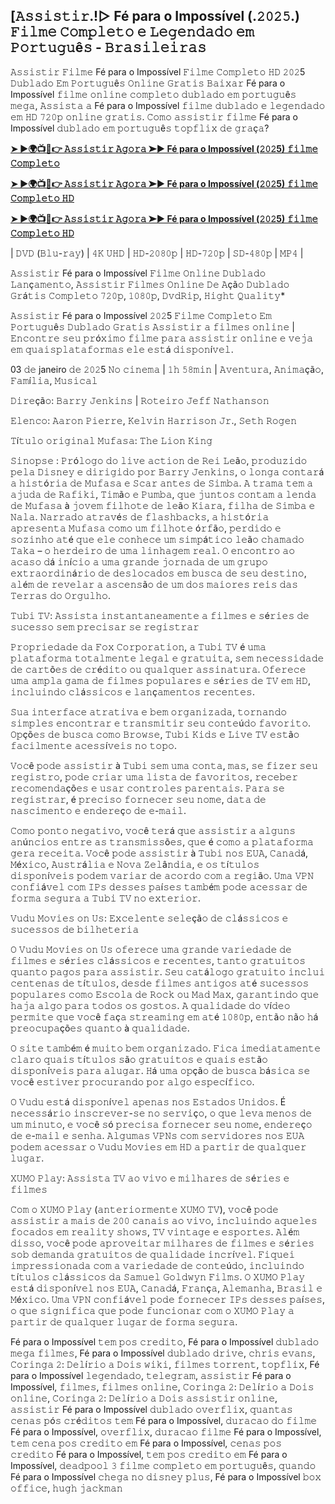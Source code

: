## [𝙰𝚜𝚜𝚒𝚜𝚝𝚒𝚛.!▷ Fé para o Impossível (.𝟸𝟶𝟸𝟻.) 𝙵𝚒𝚕𝚖𝚎 𝙲𝚘𝚖𝚙𝚕𝚎𝚝𝚘 𝚎 𝙻𝚎𝚐𝚎𝚗𝚍𝚊𝚍𝚘 𝚎𝚖 𝙿𝚘𝚛𝚝𝚞𝚐𝚞ê𝚜 - 𝙱𝚛𝚊𝚜𝚒𝚕𝚎𝚒𝚛𝚊𝚜

𝙰𝚜𝚜𝚒𝚜𝚝𝚒𝚛 𝙵𝚒𝚕𝚖𝚎 Fé para o Impossível 𝙵𝚒𝚕𝚖𝚎 𝙲𝚘𝚖𝚙𝚕𝚎𝚝𝚘 𝙷𝙳 𝟸𝟶𝟸5 𝙳𝚞𝚋𝚕𝚊𝚍𝚘 𝙴𝚖 𝙿𝚘𝚛𝚝𝚞𝚐𝚞ê𝚜 𝙾𝚗𝚕𝚒𝚗𝚎 𝙶𝚛𝚊𝚝𝚒𝚜 𝙱𝚊𝚒𝚡𝚊𝚛 Fé para o Impossível 𝚏𝚒𝚕𝚖𝚎 𝚘𝚗𝚕𝚒𝚗𝚎 𝚌𝚘𝚖𝚙𝚕𝚎𝚝𝚘 𝚍𝚞𝚋𝚕𝚊𝚍𝚘 𝚎𝚖 𝚙𝚘𝚛𝚝𝚞𝚐𝚞ê𝚜 𝚖𝚎𝚐𝚊, 𝙰𝚜𝚜𝚒𝚜𝚝𝚊 𝚊 Fé para o Impossível 𝚏𝚒𝚕𝚖𝚎 𝚍𝚞𝚋𝚕𝚊𝚍𝚘 𝚎 𝚕𝚎𝚐𝚎𝚗𝚍𝚊𝚍𝚘 𝚎𝚖 𝙷𝙳 𝟽𝟸𝟶𝚙 𝚘𝚗𝚕𝚒𝚗𝚎 𝚐𝚛𝚊𝚝𝚒𝚜. 𝙲𝚘𝚖𝚘 𝚊𝚜𝚜𝚒𝚜𝚝𝚒𝚛 𝚏𝚒𝚕𝚖𝚎 Fé para o Impossível 𝚍𝚞𝚋𝚕𝚊𝚍𝚘 𝚎𝚖 𝚙𝚘𝚛𝚝𝚞𝚐𝚞ê𝚜 𝚝𝚘𝚙𝚏𝚕𝚒𝚡 𝚍𝚎 𝚐𝚛𝚊ç𝚊?

**[➤ ►🌍📺📱👉 𝙰𝚜𝚜𝚒𝚜𝚝𝚒𝚛 𝙰𝚐𝚘𝚛𝚊 ➤► Fé para o Impossível (𝟸𝟶𝟸5) 𝚏𝚒𝚕𝚖𝚎 𝙲𝚘𝚖𝚙𝚕𝚎𝚝𝚘](https://tinyurl.com/4n6v9ywp)**

**[➤ ►🌍📺📱👉 𝙰𝚜𝚜𝚒𝚜𝚝𝚒𝚛 𝙰𝚐𝚘𝚛𝚊 ➤► Fé para o Impossível (𝟸𝟶𝟸5) 𝚏𝚒𝚕𝚖𝚎 𝙲𝚘𝚖𝚙𝚕𝚎𝚝𝚘 𝙷𝙳](https://tinyurl.com/4n6v9ywp)**

**[➤ ►🌍📺📱👉 𝙰𝚜𝚜𝚒𝚜𝚝𝚒𝚛 𝙰𝚐𝚘𝚛𝚊 ➤► Fé para o Impossível (𝟸𝟶𝟸5) 𝚏𝚒𝚕𝚖𝚎 𝙲𝚘𝚖𝚙𝚕𝚎𝚝𝚘 𝙷𝙳](https://tinyurl.com/4n6v9ywp)**

| 𝙳𝚅𝙳 (𝙱𝚕𝚞-𝚛𝚊𝚢) | 𝟺𝙺 𝚄𝙷𝙳 | 𝙷𝙳-𝟸𝟶𝟾𝟶𝚙 | 𝙷𝙳-𝟽𝟸𝟶𝚙 | 𝚂𝙳-𝟺𝟾𝟶𝚙 | 𝙼𝙿𝟺 |

𝙰𝚜𝚜𝚒𝚜𝚝𝚒𝚛 Fé para o Impossível 𝙵𝚒𝚕𝚖𝚎 𝙾𝚗𝚕𝚒𝚗𝚎 𝙳𝚞𝚋𝚕𝚊𝚍𝚘 𝙻𝚊𝚗ç𝚊𝚖𝚎𝚗𝚝𝚘, 𝙰𝚜𝚜𝚒𝚜𝚝𝚒𝚛 𝙵𝚒𝚕𝚖𝚎𝚜 𝙾𝚗𝚕𝚒𝚗𝚎 𝙳𝚎 𝙰çã𝚘 𝙳𝚞𝚋𝚕𝚊𝚍𝚘 𝙶𝚛á𝚝𝚒𝚜 𝙲𝚘𝚖𝚙𝚕𝚎𝚝𝚘 𝟽𝟸𝟶𝚙, 𝟷𝟶𝟾𝟶𝚙, 𝙳𝚟𝚍𝚁𝚒𝚙, 𝙷𝚒𝚐𝚑𝚝 𝚀𝚞𝚊𝚕𝚒𝚝𝚢*

𝙰𝚜𝚜𝚒𝚜𝚝𝚒𝚛 Fé para o Impossível 𝟸𝟶𝟸5 𝙵𝚒𝚕𝚖𝚎 𝙲𝚘𝚖𝚙𝚕𝚎𝚝𝚘 𝙴𝚖 𝙿𝚘𝚛𝚝𝚞𝚐𝚞ê𝚜 𝙳𝚞𝚋𝚕𝚊𝚍𝚘 𝙶𝚛𝚊𝚝𝚒𝚜 𝙰𝚜𝚜𝚒𝚜𝚝𝚒𝚛 𝚊 𝚏𝚒𝚕𝚖𝚎𝚜 𝚘𝚗𝚕𝚒𝚗𝚎 | 𝙴𝚗𝚌𝚘𝚗𝚝𝚛𝚎 𝚜𝚎𝚞 𝚙𝚛ó𝚡𝚒𝚖𝚘 𝚏𝚒𝚕𝚖𝚎 𝚙𝚊𝚛𝚊 𝚊𝚜𝚜𝚒𝚜𝚝𝚒𝚛 𝚘𝚗𝚕𝚒𝚗𝚎 𝚎 𝚟𝚎𝚓𝚊 𝚎𝚖 𝚚𝚞𝚊𝚒𝚜𝚙𝚕𝚊𝚝𝚊𝚏𝚘𝚛𝚖𝚊𝚜 𝚎𝚕𝚎 𝚎𝚜𝚝á 𝚍𝚒𝚜𝚙𝚘𝚗í𝚟𝚎𝚕.

03 𝚍𝚎 janeiro 𝚍𝚎 𝟸𝟶𝟸5 𝙽𝚘 𝚌𝚒𝚗𝚎𝚖𝚊 | 𝟷𝚑 𝟻𝟾𝚖𝚒𝚗 | 𝙰𝚟𝚎𝚗𝚝𝚞𝚛𝚊, 𝙰𝚗𝚒𝚖𝚊çã𝚘, 𝙵𝚊𝚖í𝚕𝚒𝚊, 𝙼𝚞𝚜𝚒𝚌𝚊𝚕

𝙳𝚒𝚛𝚎çã𝚘: 𝙱𝚊𝚛𝚛𝚢 𝙹𝚎𝚗𝚔𝚒𝚗𝚜 | 𝚁𝚘𝚝𝚎𝚒𝚛𝚘 𝙹𝚎𝚏𝚏 𝙽𝚊𝚝𝚑𝚊𝚗𝚜𝚘𝚗

𝙴𝚕𝚎𝚗𝚌𝚘: 𝙰𝚊𝚛𝚘𝚗 𝙿𝚒𝚎𝚛𝚛𝚎, 𝙺𝚎𝚕𝚟𝚒𝚗 𝙷𝚊𝚛𝚛𝚒𝚜𝚘𝚗 𝙹𝚛., 𝚂𝚎𝚝𝚑 𝚁𝚘𝚐𝚎𝚗

𝚃í𝚝𝚞𝚕𝚘 𝚘𝚛𝚒𝚐𝚒𝚗𝚊𝚕 𝙼𝚞𝚏𝚊𝚜𝚊: 𝚃𝚑𝚎 𝙻𝚒𝚘𝚗 𝙺𝚒𝚗𝚐

𝚂𝚒𝚗𝚘𝚙𝚜𝚎 : 𝙿𝚛ó𝚕𝚘𝚐𝚘 𝚍𝚘 𝚕𝚒𝚟𝚎 𝚊𝚌𝚝𝚒𝚘𝚗 𝚍𝚎 𝚁𝚎𝚒 𝙻𝚎ã𝚘, 𝚙𝚛𝚘𝚍𝚞𝚣𝚒𝚍𝚘 𝚙𝚎𝚕𝚊 𝙳𝚒𝚜𝚗𝚎𝚢 𝚎 𝚍𝚒𝚛𝚒𝚐𝚒𝚍𝚘 𝚙𝚘𝚛 𝙱𝚊𝚛𝚛𝚢 𝙹𝚎𝚗𝚔𝚒𝚗𝚜, 𝚘 𝚕𝚘𝚗𝚐𝚊 𝚌𝚘𝚗𝚝𝚊𝚛á 𝚊 𝚑𝚒𝚜𝚝ó𝚛𝚒𝚊 𝚍𝚎 𝙼𝚞𝚏𝚊𝚜𝚊 𝚎 𝚂𝚌𝚊𝚛 𝚊𝚗𝚝𝚎𝚜 𝚍𝚎 𝚂𝚒𝚖𝚋𝚊. 𝙰 𝚝𝚛𝚊𝚖𝚊 𝚝𝚎𝚖 𝚊 𝚊𝚓𝚞𝚍𝚊 𝚍𝚎 𝚁𝚊𝚏𝚒𝚔𝚒, 𝚃𝚒𝚖ã𝚘 𝚎 𝙿𝚞𝚖𝚋𝚊, 𝚚𝚞𝚎 𝚓𝚞𝚗𝚝𝚘𝚜 𝚌𝚘𝚗𝚝𝚊𝚖 𝚊 𝚕𝚎𝚗𝚍𝚊 𝚍𝚎 𝙼𝚞𝚏𝚊𝚜𝚊 à 𝚓𝚘𝚟𝚎𝚖 𝚏𝚒𝚕𝚑𝚘𝚝𝚎 𝚍𝚎 𝚕𝚎ã𝚘 𝙺𝚒𝚊𝚛𝚊, 𝚏𝚒𝚕𝚑𝚊 𝚍𝚎 𝚂𝚒𝚖𝚋𝚊 𝚎 𝙽𝚊𝚕𝚊. 𝙽𝚊𝚛𝚛𝚊𝚍𝚘 𝚊𝚝𝚛𝚊𝚟é𝚜 𝚍𝚎 𝚏𝚕𝚊𝚜𝚑𝚋𝚊𝚌𝚔𝚜, 𝚊 𝚑𝚒𝚜𝚝ó𝚛𝚒𝚊 𝚊𝚙𝚛𝚎𝚜𝚎𝚗𝚝𝚊 𝙼𝚞𝚏𝚊𝚜𝚊 𝚌𝚘𝚖𝚘 𝚞𝚖 𝚏𝚒𝚕𝚑𝚘𝚝𝚎 ó𝚛𝚏ã𝚘, 𝚙𝚎𝚛𝚍𝚒𝚍𝚘 𝚎 𝚜𝚘𝚣𝚒𝚗𝚑𝚘 𝚊𝚝é 𝚚𝚞𝚎 𝚎𝚕𝚎 𝚌𝚘𝚗𝚑𝚎𝚌𝚎 𝚞𝚖 𝚜𝚒𝚖𝚙á𝚝𝚒𝚌𝚘 𝚕𝚎ã𝚘 𝚌𝚑𝚊𝚖𝚊𝚍𝚘 𝚃𝚊𝚔𝚊 – 𝚘 𝚑𝚎𝚛𝚍𝚎𝚒𝚛𝚘 𝚍𝚎 𝚞𝚖𝚊 𝚕𝚒𝚗𝚑𝚊𝚐𝚎𝚖 𝚛𝚎𝚊𝚕. 𝙾 𝚎𝚗𝚌𝚘𝚗𝚝𝚛𝚘 𝚊𝚘 𝚊𝚌𝚊𝚜𝚘 𝚍á 𝚒𝚗í𝚌𝚒𝚘 𝚊 𝚞𝚖𝚊 𝚐𝚛𝚊𝚗𝚍𝚎 𝚓𝚘𝚛𝚗𝚊𝚍𝚊 𝚍𝚎 𝚞𝚖 𝚐𝚛𝚞𝚙𝚘 𝚎𝚡𝚝𝚛𝚊𝚘𝚛𝚍𝚒𝚗á𝚛𝚒𝚘 𝚍𝚎 𝚍𝚎𝚜𝚕𝚘𝚌𝚊𝚍𝚘𝚜 𝚎𝚖 𝚋𝚞𝚜𝚌𝚊 𝚍𝚎 𝚜𝚎𝚞 𝚍𝚎𝚜𝚝𝚒𝚗𝚘, 𝚊𝚕é𝚖 𝚍𝚎 𝚛𝚎𝚟𝚎𝚕𝚊𝚛 𝚊 𝚊𝚜𝚌𝚎𝚗𝚜ã𝚘 𝚍𝚎 𝚞𝚖 𝚍𝚘𝚜 𝚖𝚊𝚒𝚘𝚛𝚎𝚜 𝚛𝚎𝚒𝚜 𝚍𝚊𝚜 𝚃𝚎𝚛𝚛𝚊𝚜 𝚍𝚘 𝙾𝚛𝚐𝚞𝚕𝚑𝚘.

𝚃𝚞𝚋𝚒 𝚃𝚅: 𝙰𝚜𝚜𝚒𝚜𝚝𝚊 𝚒𝚗𝚜𝚝𝚊𝚗𝚝𝚊𝚗𝚎𝚊𝚖𝚎𝚗𝚝𝚎 𝚊 𝚏𝚒𝚕𝚖𝚎𝚜 𝚎 𝚜é𝚛𝚒𝚎𝚜 𝚍𝚎 𝚜𝚞𝚌𝚎𝚜𝚜𝚘 𝚜𝚎𝚖 𝚙𝚛𝚎𝚌𝚒𝚜𝚊𝚛 𝚜𝚎 𝚛𝚎𝚐𝚒𝚜𝚝𝚛𝚊𝚛

𝙿𝚛𝚘𝚙𝚛𝚒𝚎𝚍𝚊𝚍𝚎 𝚍𝚊 𝙵𝚘𝚡 𝙲𝚘𝚛𝚙𝚘𝚛𝚊𝚝𝚒𝚘𝚗, 𝚊 𝚃𝚞𝚋𝚒 𝚃𝚅 é 𝚞𝚖𝚊 𝚙𝚕𝚊𝚝𝚊𝚏𝚘𝚛𝚖𝚊 𝚝𝚘𝚝𝚊𝚕𝚖𝚎𝚗𝚝𝚎 𝚕𝚎𝚐𝚊𝚕 𝚎 𝚐𝚛𝚊𝚝𝚞𝚒𝚝𝚊, 𝚜𝚎𝚖 𝚗𝚎𝚌𝚎𝚜𝚜𝚒𝚍𝚊𝚍𝚎 𝚍𝚎 𝚌𝚊𝚛𝚝õ𝚎𝚜 𝚍𝚎 𝚌𝚛é𝚍𝚒𝚝𝚘 𝚘𝚞 𝚚𝚞𝚊𝚕𝚚𝚞𝚎𝚛 𝚊𝚜𝚜𝚒𝚗𝚊𝚝𝚞𝚛𝚊. 𝙾𝚏𝚎𝚛𝚎𝚌𝚎 𝚞𝚖𝚊 𝚊𝚖𝚙𝚕𝚊 𝚐𝚊𝚖𝚊 𝚍𝚎 𝚏𝚒𝚕𝚖𝚎𝚜 𝚙𝚘𝚙𝚞𝚕𝚊𝚛𝚎𝚜 𝚎 𝚜é𝚛𝚒𝚎𝚜 𝚍𝚎 𝚃𝚅 𝚎𝚖 𝙷𝙳, 𝚒𝚗𝚌𝚕𝚞𝚒𝚗𝚍𝚘 𝚌𝚕á𝚜𝚜𝚒𝚌𝚘𝚜 𝚎 𝚕𝚊𝚗ç𝚊𝚖𝚎𝚗𝚝𝚘𝚜 𝚛𝚎𝚌𝚎𝚗𝚝𝚎𝚜.

𝚂𝚞𝚊 𝚒𝚗𝚝𝚎𝚛𝚏𝚊𝚌𝚎 𝚊𝚝𝚛𝚊𝚝𝚒𝚟𝚊 𝚎 𝚋𝚎𝚖 𝚘𝚛𝚐𝚊𝚗𝚒𝚣𝚊𝚍𝚊, 𝚝𝚘𝚛𝚗𝚊𝚗𝚍𝚘 𝚜𝚒𝚖𝚙𝚕𝚎𝚜 𝚎𝚗𝚌𝚘𝚗𝚝𝚛𝚊𝚛 𝚎 𝚝𝚛𝚊𝚗𝚜𝚖𝚒𝚝𝚒𝚛 𝚜𝚎𝚞 𝚌𝚘𝚗𝚝𝚎ú𝚍𝚘 𝚏𝚊𝚟𝚘𝚛𝚒𝚝𝚘. 𝙾𝚙çõ𝚎𝚜 𝚍𝚎 𝚋𝚞𝚜𝚌𝚊 𝚌𝚘𝚖𝚘 𝙱𝚛𝚘𝚠𝚜𝚎, 𝚃𝚞𝚋𝚒 𝙺𝚒𝚍𝚜 𝚎 𝙻𝚒𝚟𝚎 𝚃𝚅 𝚎𝚜𝚝ã𝚘 𝚏𝚊𝚌𝚒𝚕𝚖𝚎𝚗𝚝𝚎 𝚊𝚌𝚎𝚜𝚜í𝚟𝚎𝚒𝚜 𝚗𝚘 𝚝𝚘𝚙𝚘.

𝚅𝚘𝚌ê 𝚙𝚘𝚍𝚎 𝚊𝚜𝚜𝚒𝚜𝚝𝚒𝚛 à 𝚃𝚞𝚋𝚒 𝚜𝚎𝚖 𝚞𝚖𝚊 𝚌𝚘𝚗𝚝𝚊, 𝚖𝚊𝚜, 𝚜𝚎 𝚏𝚒𝚣𝚎𝚛 𝚜𝚎𝚞 𝚛𝚎𝚐𝚒𝚜𝚝𝚛𝚘, 𝚙𝚘𝚍𝚎 𝚌𝚛𝚒𝚊𝚛 𝚞𝚖𝚊 𝚕𝚒𝚜𝚝𝚊 𝚍𝚎 𝚏𝚊𝚟𝚘𝚛𝚒𝚝𝚘𝚜, 𝚛𝚎𝚌𝚎𝚋𝚎𝚛 𝚛𝚎𝚌𝚘𝚖𝚎𝚗𝚍𝚊çõ𝚎𝚜 𝚎 𝚞𝚜𝚊𝚛 𝚌𝚘𝚗𝚝𝚛𝚘𝚕𝚎𝚜 𝚙𝚊𝚛𝚎𝚗𝚝𝚊𝚒𝚜. 𝙿𝚊𝚛𝚊 𝚜𝚎 𝚛𝚎𝚐𝚒𝚜𝚝𝚛𝚊𝚛, é 𝚙𝚛𝚎𝚌𝚒𝚜𝚘 𝚏𝚘𝚛𝚗𝚎𝚌𝚎𝚛 𝚜𝚎𝚞 𝚗𝚘𝚖𝚎, 𝚍𝚊𝚝𝚊 𝚍𝚎 𝚗𝚊𝚜𝚌𝚒𝚖𝚎𝚗𝚝𝚘 𝚎 𝚎𝚗𝚍𝚎𝚛𝚎ç𝚘 𝚍𝚎 𝚎-𝚖𝚊𝚒𝚕.

𝙲𝚘𝚖𝚘 𝚙𝚘𝚗𝚝𝚘 𝚗𝚎𝚐𝚊𝚝𝚒𝚟𝚘, 𝚟𝚘𝚌ê 𝚝𝚎𝚛á 𝚚𝚞𝚎 𝚊𝚜𝚜𝚒𝚜𝚝𝚒𝚛 𝚊 𝚊𝚕𝚐𝚞𝚗𝚜 𝚊𝚗ú𝚗𝚌𝚒𝚘𝚜 𝚎𝚗𝚝𝚛𝚎 𝚊𝚜 𝚝𝚛𝚊𝚗𝚜𝚖𝚒𝚜𝚜õ𝚎𝚜, 𝚚𝚞𝚎 é 𝚌𝚘𝚖𝚘 𝚊 𝚙𝚕𝚊𝚝𝚊𝚏𝚘𝚛𝚖𝚊 𝚐𝚎𝚛𝚊 𝚛𝚎𝚌𝚎𝚒𝚝𝚊. 𝚅𝚘𝚌ê 𝚙𝚘𝚍𝚎 𝚊𝚜𝚜𝚒𝚜𝚝𝚒𝚛 à 𝚃𝚞𝚋𝚒 𝚗𝚘𝚜 𝙴𝚄𝙰, 𝙲𝚊𝚗𝚊𝚍á, 𝙼é𝚡𝚒𝚌𝚘, 𝙰𝚞𝚜𝚝𝚛á𝚕𝚒𝚊 𝚎 𝙽𝚘𝚟𝚊 𝚉𝚎𝚕â𝚗𝚍𝚒𝚊, 𝚎 𝚘𝚜 𝚝í𝚝𝚞𝚕𝚘𝚜 𝚍𝚒𝚜𝚙𝚘𝚗í𝚟𝚎𝚒𝚜 𝚙𝚘𝚍𝚎𝚖 𝚟𝚊𝚛𝚒𝚊𝚛 𝚍𝚎 𝚊𝚌𝚘𝚛𝚍𝚘 𝚌𝚘𝚖 𝚊 𝚛𝚎𝚐𝚒ã𝚘. 𝚄𝚖𝚊 𝚅𝙿𝙽 𝚌𝚘𝚗𝚏𝚒á𝚟𝚎𝚕 𝚌𝚘𝚖 𝙸𝙿𝚜 𝚍𝚎𝚜𝚜𝚎𝚜 𝚙𝚊í𝚜𝚎𝚜 𝚝𝚊𝚖𝚋é𝚖 𝚙𝚘𝚍𝚎 𝚊𝚌𝚎𝚜𝚜𝚊𝚛 𝚍𝚎 𝚏𝚘𝚛𝚖𝚊 𝚜𝚎𝚐𝚞𝚛𝚊 𝚊 𝚃𝚞𝚋𝚒 𝚃𝚅 𝚗𝚘 𝚎𝚡𝚝𝚎𝚛𝚒𝚘𝚛.

𝚅𝚞𝚍𝚞 𝙼𝚘𝚟𝚒𝚎𝚜 𝚘𝚗 𝚄𝚜: 𝙴𝚡𝚌𝚎𝚕𝚎𝚗𝚝𝚎 𝚜𝚎𝚕𝚎çã𝚘 𝚍𝚎 𝚌𝚕á𝚜𝚜𝚒𝚌𝚘𝚜 𝚎 𝚜𝚞𝚌𝚎𝚜𝚜𝚘𝚜 𝚍𝚎 𝚋𝚒𝚕𝚑𝚎𝚝𝚎𝚛𝚒𝚊

𝙾 𝚅𝚞𝚍𝚞 𝙼𝚘𝚟𝚒𝚎𝚜 𝚘𝚗 𝚄𝚜 𝚘𝚏𝚎𝚛𝚎𝚌𝚎 𝚞𝚖𝚊 𝚐𝚛𝚊𝚗𝚍𝚎 𝚟𝚊𝚛𝚒𝚎𝚍𝚊𝚍𝚎 𝚍𝚎 𝚏𝚒𝚕𝚖𝚎𝚜 𝚎 𝚜é𝚛𝚒𝚎𝚜 𝚌𝚕á𝚜𝚜𝚒𝚌𝚘𝚜 𝚎 𝚛𝚎𝚌𝚎𝚗𝚝𝚎𝚜, 𝚝𝚊𝚗𝚝𝚘 𝚐𝚛𝚊𝚝𝚞𝚒𝚝𝚘𝚜 𝚚𝚞𝚊𝚗𝚝𝚘 𝚙𝚊𝚐𝚘𝚜 𝚙𝚊𝚛𝚊 𝚊𝚜𝚜𝚒𝚜𝚝𝚒𝚛. 𝚂𝚎𝚞 𝚌𝚊𝚝á𝚕𝚘𝚐𝚘 𝚐𝚛𝚊𝚝𝚞𝚒𝚝𝚘 𝚒𝚗𝚌𝚕𝚞𝚒 𝚌𝚎𝚗𝚝𝚎𝚗𝚊𝚜 𝚍𝚎 𝚝í𝚝𝚞𝚕𝚘𝚜, 𝚍𝚎𝚜𝚍𝚎 𝚏𝚒𝚕𝚖𝚎𝚜 𝚊𝚗𝚝𝚒𝚐𝚘𝚜 𝚊𝚝é 𝚜𝚞𝚌𝚎𝚜𝚜𝚘𝚜 𝚙𝚘𝚙𝚞𝚕𝚊𝚛𝚎𝚜 𝚌𝚘𝚖𝚘 𝙴𝚜𝚌𝚘𝚕𝚊 𝚍𝚎 𝚁𝚘𝚌𝚔 𝚘𝚞 𝙼𝚊𝚍 𝙼𝚊𝚡, 𝚐𝚊𝚛𝚊𝚗𝚝𝚒𝚗𝚍𝚘 𝚚𝚞𝚎 𝚑𝚊𝚓𝚊 𝚊𝚕𝚐𝚘 𝚙𝚊𝚛𝚊 𝚝𝚘𝚍𝚘𝚜 𝚘𝚜 𝚐𝚘𝚜𝚝𝚘𝚜. 𝙰 𝚚𝚞𝚊𝚕𝚒𝚍𝚊𝚍𝚎 𝚍𝚘 𝚟í𝚍𝚎𝚘 𝚙𝚎𝚛𝚖𝚒𝚝𝚎 𝚚𝚞𝚎 𝚟𝚘𝚌ê 𝚏𝚊ç𝚊 𝚜𝚝𝚛𝚎𝚊𝚖𝚒𝚗𝚐 𝚎𝚖 𝚊𝚝é 𝟷𝟶𝟾𝟶𝚙, 𝚎𝚗𝚝ã𝚘 𝚗ã𝚘 𝚑á 𝚙𝚛𝚎𝚘𝚌𝚞𝚙𝚊çõ𝚎𝚜 𝚚𝚞𝚊𝚗𝚝𝚘 à 𝚚𝚞𝚊𝚕𝚒𝚍𝚊𝚍𝚎.

𝙾 𝚜𝚒𝚝𝚎 𝚝𝚊𝚖𝚋é𝚖 é 𝚖𝚞𝚒𝚝𝚘 𝚋𝚎𝚖 𝚘𝚛𝚐𝚊𝚗𝚒𝚣𝚊𝚍𝚘. 𝙵𝚒𝚌𝚊 𝚒𝚖𝚎𝚍𝚒𝚊𝚝𝚊𝚖𝚎𝚗𝚝𝚎 𝚌𝚕𝚊𝚛𝚘 𝚚𝚞𝚊𝚒𝚜 𝚝í𝚝𝚞𝚕𝚘𝚜 𝚜ã𝚘 𝚐𝚛𝚊𝚝𝚞𝚒𝚝𝚘𝚜 𝚎 𝚚𝚞𝚊𝚒𝚜 𝚎𝚜𝚝ã𝚘 𝚍𝚒𝚜𝚙𝚘𝚗í𝚟𝚎𝚒𝚜 𝚙𝚊𝚛𝚊 𝚊𝚕𝚞𝚐𝚊𝚛. 𝙷á 𝚞𝚖𝚊 𝚘𝚙çã𝚘 𝚍𝚎 𝚋𝚞𝚜𝚌𝚊 𝚋á𝚜𝚒𝚌𝚊 𝚜𝚎 𝚟𝚘𝚌ê 𝚎𝚜𝚝𝚒𝚟𝚎𝚛 𝚙𝚛𝚘𝚌𝚞𝚛𝚊𝚗𝚍𝚘 𝚙𝚘𝚛 𝚊𝚕𝚐𝚘 𝚎𝚜𝚙𝚎𝚌í𝚏𝚒𝚌𝚘.

𝙾 𝚅𝚞𝚍𝚞 𝚎𝚜𝚝á 𝚍𝚒𝚜𝚙𝚘𝚗í𝚟𝚎𝚕 𝚊𝚙𝚎𝚗𝚊𝚜 𝚗𝚘𝚜 𝙴𝚜𝚝𝚊𝚍𝚘𝚜 𝚄𝚗𝚒𝚍𝚘𝚜. É 𝚗𝚎𝚌𝚎𝚜𝚜á𝚛𝚒𝚘 𝚒𝚗𝚜𝚌𝚛𝚎𝚟𝚎𝚛-𝚜𝚎 𝚗𝚘 𝚜𝚎𝚛𝚟𝚒ç𝚘, 𝚘 𝚚𝚞𝚎 𝚕𝚎𝚟𝚊 𝚖𝚎𝚗𝚘𝚜 𝚍𝚎 𝚞𝚖 𝚖𝚒𝚗𝚞𝚝𝚘, 𝚎 𝚟𝚘𝚌ê 𝚜ó 𝚙𝚛𝚎𝚌𝚒𝚜𝚊 𝚏𝚘𝚛𝚗𝚎𝚌𝚎𝚛 𝚜𝚎𝚞 𝚗𝚘𝚖𝚎, 𝚎𝚗𝚍𝚎𝚛𝚎ç𝚘 𝚍𝚎 𝚎-𝚖𝚊𝚒𝚕 𝚎 𝚜𝚎𝚗𝚑𝚊. 𝙰𝚕𝚐𝚞𝚖𝚊𝚜 𝚅𝙿𝙽𝚜 𝚌𝚘𝚖 𝚜𝚎𝚛𝚟𝚒𝚍𝚘𝚛𝚎𝚜 𝚗𝚘𝚜 𝙴𝚄𝙰 𝚙𝚘𝚍𝚎𝚖 𝚊𝚌𝚎𝚜𝚜𝚊𝚛 𝚘 𝚅𝚞𝚍𝚞 𝙼𝚘𝚟𝚒𝚎𝚜 𝚎𝚖 𝙷𝙳 𝚊 𝚙𝚊𝚛𝚝𝚒𝚛 𝚍𝚎 𝚚𝚞𝚊𝚕𝚚𝚞𝚎𝚛 𝚕𝚞𝚐𝚊𝚛.

𝚇𝚄𝙼𝙾 𝙿𝚕𝚊𝚢: 𝙰𝚜𝚜𝚒𝚜𝚝𝚊 𝚃𝚅 𝚊𝚘 𝚟𝚒𝚟𝚘 𝚎 𝚖𝚒𝚕𝚑𝚊𝚛𝚎𝚜 𝚍𝚎 𝚜é𝚛𝚒𝚎𝚜 𝚎 𝚏𝚒𝚕𝚖𝚎𝚜

𝙲𝚘𝚖 𝚘 𝚇𝚄𝙼𝙾 𝙿𝚕𝚊𝚢 (𝚊𝚗𝚝𝚎𝚛𝚒𝚘𝚛𝚖𝚎𝚗𝚝𝚎 𝚇𝚄𝙼𝙾 𝚃𝚅), 𝚟𝚘𝚌ê 𝚙𝚘𝚍𝚎 𝚊𝚜𝚜𝚒𝚜𝚝𝚒𝚛 𝚊 𝚖𝚊𝚒𝚜 𝚍𝚎 𝟸𝟶𝟶 𝚌𝚊𝚗𝚊𝚒𝚜 𝚊𝚘 𝚟𝚒𝚟𝚘, 𝚒𝚗𝚌𝚕𝚞𝚒𝚗𝚍𝚘 𝚊𝚚𝚞𝚎𝚕𝚎𝚜 𝚏𝚘𝚌𝚊𝚍𝚘𝚜 𝚎𝚖 𝚛𝚎𝚊𝚕𝚒𝚝𝚢 𝚜𝚑𝚘𝚠𝚜, 𝚃𝚅 𝚟𝚒𝚗𝚝𝚊𝚐𝚎 𝚎 𝚎𝚜𝚙𝚘𝚛𝚝𝚎𝚜. 𝙰𝚕é𝚖 𝚍𝚒𝚜𝚜𝚘, 𝚟𝚘𝚌ê 𝚙𝚘𝚍𝚎 𝚊𝚙𝚛𝚘𝚟𝚎𝚒𝚝𝚊𝚛 𝚖𝚒𝚕𝚑𝚊𝚛𝚎𝚜 𝚍𝚎 𝚏𝚒𝚕𝚖𝚎𝚜 𝚎 𝚜é𝚛𝚒𝚎𝚜 𝚜𝚘𝚋 𝚍𝚎𝚖𝚊𝚗𝚍𝚊 𝚐𝚛𝚊𝚝𝚞𝚒𝚝𝚘𝚜 𝚍𝚎 𝚚𝚞𝚊𝚕𝚒𝚍𝚊𝚍𝚎 𝚒𝚗𝚌𝚛í𝚟𝚎𝚕. 𝙵𝚒𝚚𝚞𝚎𝚒 𝚒𝚖𝚙𝚛𝚎𝚜𝚜𝚒𝚘𝚗𝚊𝚍𝚊 𝚌𝚘𝚖 𝚊 𝚟𝚊𝚛𝚒𝚎𝚍𝚊𝚍𝚎 𝚍𝚎 𝚌𝚘𝚗𝚝𝚎ú𝚍𝚘, 𝚒𝚗𝚌𝚕𝚞𝚒𝚗𝚍𝚘 𝚝í𝚝𝚞𝚕𝚘𝚜 𝚌𝚕á𝚜𝚜𝚒𝚌𝚘𝚜 𝚍𝚊 𝚂𝚊𝚖𝚞𝚎𝚕 𝙶𝚘𝚕𝚍𝚠𝚢𝚗 𝙵𝚒𝚕𝚖𝚜. 𝙾 𝚇𝚄𝙼𝙾 𝙿𝚕𝚊𝚢 𝚎𝚜𝚝á 𝚍𝚒𝚜𝚙𝚘𝚗í𝚟𝚎𝚕 𝚗𝚘𝚜 𝙴𝚄𝙰, 𝙲𝚊𝚗𝚊𝚍á, 𝙵𝚛𝚊𝚗ç𝚊, 𝙰𝚕𝚎𝚖𝚊𝚗𝚑𝚊, 𝙱𝚛𝚊𝚜𝚒𝚕 𝚎 𝙼é𝚡𝚒𝚌𝚘. 𝚄𝚖𝚊 𝚅𝙿𝙽 𝚌𝚘𝚗𝚏𝚒á𝚟𝚎𝚕 𝚙𝚘𝚍𝚎 𝚏𝚘𝚛𝚗𝚎𝚌𝚎𝚛 𝙸𝙿𝚜 𝚍𝚎𝚜𝚜𝚎𝚜 𝚙𝚊í𝚜𝚎𝚜, 𝚘 𝚚𝚞𝚎 𝚜𝚒𝚐𝚗𝚒𝚏𝚒𝚌𝚊 𝚚𝚞𝚎 𝚙𝚘𝚍𝚎 𝚏𝚞𝚗𝚌𝚒𝚘𝚗𝚊𝚛 𝚌𝚘𝚖 𝚘 𝚇𝚄𝙼𝙾 𝙿𝚕𝚊𝚢 𝚊 𝚙𝚊𝚛𝚝𝚒𝚛 𝚍𝚎 𝚚𝚞𝚊𝚕𝚚𝚞𝚎𝚛 𝚕𝚞𝚐𝚊𝚛 𝚍𝚎 𝚏𝚘𝚛𝚖𝚊 𝚜𝚎𝚐𝚞𝚛𝚊.

Fé para o Impossível 𝚝𝚎𝚖 𝚙𝚘𝚜 𝚌𝚛𝚎𝚍𝚒𝚝𝚘, Fé para o Impossível 𝚍𝚞𝚋𝚕𝚊𝚍𝚘 𝚖𝚎𝚐𝚊 𝚏𝚒𝚕𝚖𝚎𝚜, Fé para o Impossível 𝚍𝚞𝚋𝚕𝚊𝚍𝚘 𝚍𝚛𝚒𝚟𝚎, 𝚌𝚑𝚛𝚒𝚜 𝚎𝚟𝚊𝚗𝚜, 𝙲𝚘𝚛𝚒𝚗𝚐𝚊 𝟸: 𝙳𝚎𝚕í𝚛𝚒𝚘 𝚊 𝙳𝚘𝚒𝚜 𝚠𝚒𝚔𝚒, 𝚏𝚒𝚕𝚖𝚎𝚜 𝚝𝚘𝚛𝚛𝚎𝚗𝚝, 𝚝𝚘𝚙𝚏𝚕𝚒𝚡, Fé para o Impossível 𝚕𝚎𝚐𝚎𝚗𝚍𝚊𝚍𝚘, 𝚝𝚎𝚕𝚎𝚐𝚛𝚊𝚖, 𝚊𝚜𝚜𝚒𝚜𝚝𝚒𝚛 Fé para o Impossível, 𝚏𝚒𝚕𝚖𝚎𝚜, 𝚏𝚒𝚕𝚖𝚎𝚜 𝚘𝚗𝚕𝚒𝚗𝚎, 𝙲𝚘𝚛𝚒𝚗𝚐𝚊 𝟸: 𝙳𝚎𝚕í𝚛𝚒𝚘 𝚊 𝙳𝚘𝚒𝚜 𝚘𝚗𝚕𝚒𝚗𝚎, 𝙲𝚘𝚛𝚒𝚗𝚐𝚊 𝟸: 𝙳𝚎𝚕í𝚛𝚒𝚘 𝚊 𝙳𝚘𝚒𝚜 𝚊𝚜𝚜𝚒𝚜𝚝𝚒𝚛 𝚘𝚗𝚕𝚒𝚗𝚎, 𝚊𝚜𝚜𝚒𝚜𝚝𝚒𝚛 Fé para o Impossível 𝚍𝚞𝚋𝚕𝚊𝚍𝚘 𝚘𝚟𝚎𝚛𝚏𝚕𝚒𝚡, 𝚚𝚞𝚊𝚗𝚝𝚊𝚜 𝚌𝚎𝚗𝚊𝚜 𝚙ó𝚜 𝚌𝚛é𝚍𝚒𝚝𝚘𝚜 𝚝𝚎𝚖 Fé para o Impossível, 𝚍𝚞𝚛𝚊𝚌𝚊𝚘 𝚍𝚘 𝚏𝚒𝚕𝚖𝚎 Fé para o Impossível, 𝚘𝚟𝚎𝚛𝚏𝚕𝚒𝚡, 𝚍𝚞𝚛𝚊𝚌𝚊𝚘 𝚏𝚒𝚕𝚖𝚎 Fé para o Impossível, 𝚝𝚎𝚖 𝚌𝚎𝚗𝚊 𝚙𝚘𝚜 𝚌𝚛𝚎𝚍𝚒𝚝𝚘 𝚎𝚖 Fé para o Impossível, 𝚌𝚎𝚗𝚊𝚜 𝚙𝚘𝚜 𝚌𝚛𝚎𝚍𝚒𝚝𝚘 Fé para o Impossível, 𝚝𝚎𝚖 𝚙𝚘𝚜 𝚌𝚛𝚎𝚍𝚒𝚝𝚘 𝚎𝚖 Fé para o Impossível, 𝚍𝚎𝚊𝚍𝚙𝚘𝚘𝚕 𝟹 𝚏𝚒𝚕𝚖𝚎 𝚌𝚘𝚖𝚙𝚕𝚎𝚝𝚘 𝚎𝚖 𝚙𝚘𝚛𝚝𝚞𝚐𝚞ê𝚜, 𝚚𝚞𝚊𝚗𝚍𝚘 Fé para o Impossível 𝚌𝚑𝚎𝚐𝚊 𝚗𝚘 𝚍𝚒𝚜𝚗𝚎𝚢 𝚙𝚕𝚞𝚜, Fé para o Impossível 𝚋𝚘𝚡 𝚘𝚏𝚏𝚒𝚌𝚎, 𝚑𝚞𝚐𝚑 𝚓𝚊𝚌𝚔𝚖𝚊𝚗
